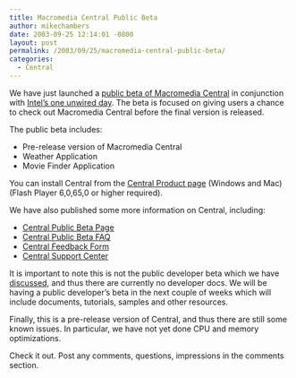```yaml
---
title: Macromedia Central Public Beta
author: mikechambers
date: 2003-09-25 12:14:01 -0800
layout: post
permalink: /2003/09/25/macromedia-central-public-beta/
categories:
  - Central
---
```



We have just launched a [public beta of Macromedia Central][1] in conjunction with [Intel&#8217;s one unwired day][2]. The beta is focused on giving users a chance to check out Macromedia Central before the final version is released. 

The public beta includes:

*   Pre-release version of Macromedia Central
*   Weather Application
*   Movie Finder Application

You can install Central from the [Central Product page][1] (Windows and Mac)(Flash Player 6,0,65,0 or higher required).

We have also published some more information on Central, including:

*   [Central Public Beta Page][1]
*   [Central Public Beta FAQ][3]
*   [Central Feedback Form][4]
*   [Central Support Center][5]

It is important to note this is not the public developer beta which we have [discussed][6], and thus there are currently no developer docs. We will be having a public developer&#8217;s beta in the next couple of weeks which will include documents, tutorials, samples and other resources.

Finally, this is a pre-release version of Central, and thus there are still some known issues. In particular, we have not yet done CPU and memory optimizations.

Check it out. Post any comments, questions, impressions in the comments section.

 [1]: http://www.macromedia.com/go/central
 [2]: http://www.intel.com/unwire/
 [3]: http://www.macromedia.com/software/central/productinfo/faq/
 [4]: http://www.macromedia.com/support/email/wishform/?6213=32
 [5]: http://www.macromedia.com/support/central/
 [6]: http://www.macromedia.com/devnet/central/articles/update.html